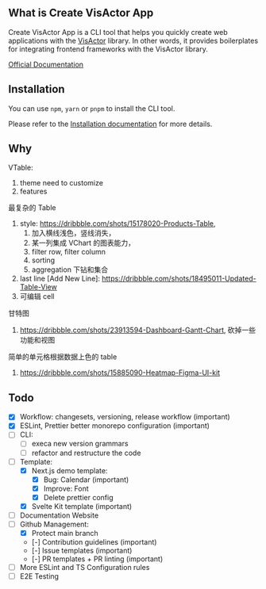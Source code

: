 ## What is Create VisActor App

Create VisActor App is a CLI tool that helps you quickly create web applications with the [VisActor](https://visactor.io) library. In other words, it provides boilerplates for integrating frontend frameworks with the VisActor library.

[Official Documentation](https://cva.mengxi.work/docs)

## Installation

You can use `npm`, `yarn` or `pnpm` to install the CLI tool.

Please refer to the [Installation documentation](https://cva.mengxi.work/docs/installation) for more details.

## Why

VTable:

1. theme need to customize
2. features

最复杂的 Table

1. style: https://dribbble.com/shots/15178020-Products-Table,
   1. 加入横线浅色，竖线消失，
   2. 某一列集成 VChart 的图表能力，
   3. filter row, filter column
   4. sorting
   5. aggregation 下钻和集合
2. last line [Add New Line]: https://dribbble.com/shots/18495011-Updated-Table-View
3. 可编辑 cell

甘特图

1. https://dribbble.com/shots/23913594-Dashboard-Gantt-Chart, 砍掉一些功能和视图

简单的单元格根据数据上色的 table

1. https://dribbble.com/shots/15885090-Heatmap-Figma-UI-kit

## Todo

- [x] Workflow: changesets, versioning, release workflow (important)
- [x] ESLint, Prettier better monorepo configuration (important)
- [ ] CLI:
  - [ ] execa new version grammars
  - [ ] refactor and restructure the code
- [ ] Template:
  - [x] Next.js demo template:
    - [x] Bug: Calendar (important)
    - [x] Improve: Font
    - [x] Delete prettier config
  - [x] Svelte Kit template (important)
- [ ] Documentation Website
- [ ] Github Management:
  - [x] Protect main branch
  - [-] Contribution guidelines (important)
  - [-] Issue templates (important)
  - [-] PR templates + PR linting (important)
- [ ] More ESLint and TS Configuration rules
- [ ] E2E Testing
